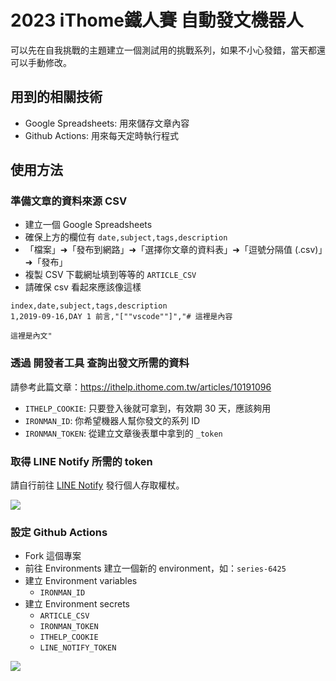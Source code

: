 # 2023 iThome鐵人賽 自動發文機器人

可以先在自我挑戰的主題建立一個測試用的挑戰系列，如果不小心發錯，當天都還可以手動修改。

## 用到的相關技術

* Google Spreadsheets: 用來儲存文章內容
* Github Actions: 用來每天定時執行程式

## 使用方法

### 準備文章的資料來源 CSV

* 建立一個 Google Spreadsheets
* 確保上方的欄位有 `date,subject,tags,description`
* 「檔案」➜「發布到網路」➜「選擇你文章的資料表」➜「逗號分隔值 (.csv)」➜「發布」
* 複製 CSV 下載網址填到等等的 `ARTICLE_CSV`
* 請確保 csv 看起來應該像這樣

```csv
index,date,subject,tags,description
1,2019-09-16,DAY 1 前言,"[""vscode""]","# 這裡是內容

這裡是內文"
```

### 透過 開發者工具 查詢出發文所需的資料

請參考此篇文章：<https://ithelp.ithome.com.tw/articles/10191096>

* `ITHELP_COOKIE`: 只要登入後就可拿到，有效期 30 天，應該夠用
* `IRONMAN_ID`: 你希望機器人幫你發文的系列 ID
* `IRONMAN_TOKEN`: 從建立文章後表單中拿到的 `_token`

### 取得 LINE Notify 所需的 token

請自行前往 [LINE Notify](https://notify-bot.line.me/my/) 發行個人存取權杖。

![](https://i.imgur.com/9VIIHez.png)

### 設定 Github Actions

* Fork 這個專案
* 前往 Environments 建立一個新的 environment，如：`series-6425`
* 建立 Environment variables
  * `IRONMAN_ID`
* 建立 Environment secrets
  * `ARTICLE_CSV`
  * `IRONMAN_TOKEN`
  * `ITHELP_COOKIE`
  * `LINE_NOTIFY_TOKEN`

![](https://i.imgur.com/FwQiRH6.png)
